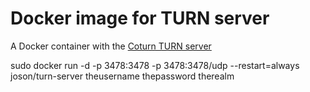 # Docker image for TURN server

A Docker container with the [Coturn TURN server](https://github.com/coturn/coturn)

sudo docker run -d -p 3478:3478 -p 3478:3478/udp --restart=always joson/turn-server theusername thepassword therealm
